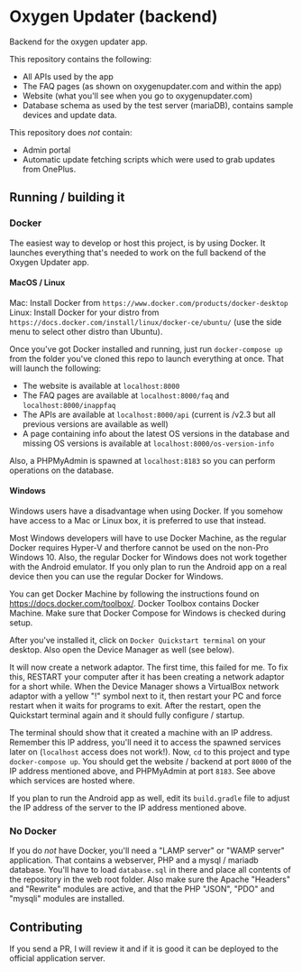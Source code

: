 # Oxygen Updater (backend)

Backend for the oxygen updater app.

This repository contains the following:
- All APIs used by the app
- The FAQ pages (as shown on oxygenupdater.com and within the app)
- Website (what you'll see when you go to oxygenupdater.com)
- Database schema as used by the test server (mariaDB), contains sample devices and update data.

This repository does *not* contain:
- Admin portal
- Automatic update fetching scripts which were used to grab updates from OnePlus.

## Running / building it

### Docker
The easiest way to develop or host this project, is by using Docker. It launches everything that's needed to work on the full backend of the Oxygen Updater app.

#### MacOS / Linux
Mac: Install Docker from `https://www.docker.com/products/docker-desktop`
Linux: Install Docker for your distro from `https://docs.docker.com/install/linux/docker-ce/ubuntu/` (use the side menu to select other distro than Ubuntu).

Once you've got Docker installed and running, just run `docker-compose up` from the folder you've cloned this repo to launch everything at once.
That will launch the following:

- The website is available at `localhost:8000`
- The FAQ pages are available at `localhost:8000/faq` and `localhost:8000/inappfaq`
- The APIs are available at `localhost:8000/api` (current is /v2.3 but all previous versions are available as well)
- A page containing info about the latest OS versions in the database and missing OS versions is available at `localhost:8000/os-version-info`

Also, a PHPMyAdmin is spawned at `localhost:8183` so you can perform operations on the database.

#### Windows
Windows users have a disadvantage when using Docker. If you somehow have access to a Mac or Linux box, it is preferred to use that instead.

Most Windows developers will have to use Docker Machine, as the regular Docker requires Hyper-V and therfore cannot be used on the non-Pro Windows 10. Also, the regular Docker for Windows does not work together with the Android emulator. If you only plan to run the Android app on a real device then you can use the regular Docker for Windows.

You can get Docker Machine by following the instructions found on https://docs.docker.com/toolbox/. Docker Toolbox contains Docker Machine. Make sure that Docker Compose for Windows is checked during setup.

After you've installed it, click on `Docker Quickstart terminal` on your desktop. Also open the Device Manager as well (see below).

It will now create a network adaptor. The first time, this failed for me. To fix this, RESTART your computer after it has been creating a network adaptor for a short while. When the Device Manager shows a VirtualBox network adaptor with a yellow "!" symbol next to it, then restart your PC and force restart when it waits for programs to exit. After the restart, open the Quickstart terminal again and it should fully configure / startup.

The terminal should show that it created a machine with an IP address. Remember this IP address, you'll need it to access the spawned services later on (`localhost` access does not work!).
Now, `cd` to this project and type `docker-compose up`. You should get the website / backend at port `8000` of the IP address mentioned above, and PHPMyAdmin at port `8183`. See above which services are hosted where.

If you plan to run the Android app as well, edit its `build.gradle` file to adjust the IP address of the server to the IP address mentioned above. 

### No Docker
If you do *not* have Docker, you'll need a "LAMP server" or "WAMP server" application.
That contains a webserver, PHP and a mysql / mariadb database. You'll have to load `database.sql` in there and place all contents of the repository in the web root folder. Also make sure the Apache "Headers" and "Rewrite" modules are active, and that the PHP "JSON", "PDO" and "mysqli" modules are installed.

## Contributing
If you send a PR, I will review it and if it is good it can be deployed to the official application server.



